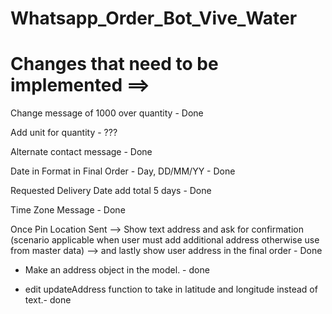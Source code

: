 # Whatsapp_Order_Bot_Vive_Water
 
# Changes that need to be implemented ==> 

Change message of 1000 over quantity - Done

Add unit for quantity - ???

Alternate contact message - Done

Date in Format in Final Order - Day, DD/MM/YY - Done

Requested Delivery Date add total 5 days - Done 

Time Zone Message - Done

Once Pin Location Sent –> Show text address and ask for confirmation (scenario applicable when user must add additional address otherwise use from master data) –> and lastly show user address in the final order - Done

- Make an address object in the model. - done

- edit updateAddress function to take in latitude and longitude instead of text.- done